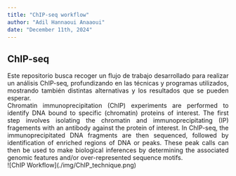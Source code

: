 ```yaml
---
title: "ChIP-seq workflow"
author: "Adil Hannaoui Anaaoui"
date: "December 11th, 2024"
---
```


## ChIP-seq
<div align="justify">
Este repositorio busca recoger un flujo de trabajo desarrollado para realizar un análisis ChIP-seq, profundizando en las técnicas y programas utilizados, mostrando también distintas alternativas y los resultados que se pueden esperar.
</div>



<div align="justify">
Chromatin immunoprecipitation (ChIP) experiments are performed to identify DNA bound to specific (chromatin) proteins of interest. The first step involves isolating the chromatin and immunoprecipitating (IP) fragements with an antibody against the protein of interest. In ChIP-seq, the immunoprecipitated DNA fragments are then sequenced, followed by identification of enriched regions of DNA or peaks. These peak calls can then be used to make biological inferences by determining the associated genomic features and/or over-represented sequence motifs. 
</div>
![ChIP Workflow](./img/ChIP_technique.png)


